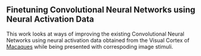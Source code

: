 ## Finetuning Convolutional Neural Networks using Neural Activation Data

This work looks at ways of improving the existing Convolutional Neural Networks using neural activation data obtained from the Visual Cortex of [Macaques](https://en.wikipedia.org/wiki/Macaque) while being presented with correspoding image stimuli.